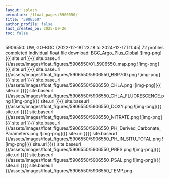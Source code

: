 ```yaml
---
layout: splash
permalink: /float_pages/5906550/
title: "5906550"
author_profile: false
last_created_on: 2025-09-26
toc: false
---
```

 
5906550: UW, GO-BGC (2022-12-18T23:18 to 2024-12-17T11:45)
72 profiles completed
Individual float file download: [BGC_Argo_Plus_Global](https://ftp.soest.hawaii.edu/bgc_argo_plus/Individual_Floats/outliers_removed/5906550_Sprof_processed.nc)
![img-png]({{ site.url }}{{ site.baseurl }}/assets/images/float_figures/5906550/01_5906550_map.png
![img-png]({{ site.url }}{{ site.baseurl }}/assets/images/float_figures/5906550/5906550_BBP700.png
![img-png]({{ site.url }}{{ site.baseurl }}/assets/images/float_figures/5906550/5906550_CHLA.png
![img-png]({{ site.url }}{{ site.baseurl }}/assets/images/float_figures/5906550/5906550_CHLA_FLUORESCENCE.png
![img-png]({{ site.url }}{{ site.baseurl }}/assets/images/float_figures/5906550/5906550_DOXY.png
![img-png]({{ site.url }}{{ site.baseurl }}/assets/images/float_figures/5906550/5906550_NITRATE.png
![img-png]({{ site.url }}{{ site.baseurl }}/assets/images/float_figures/5906550/5906550_PH_Derived_Carbonate_Parameters.png
![img-png]({{ site.url }}{{ site.baseurl }}/assets/images/float_figures/5906550/5906550_PH_IN_SITU_TOTAL.png
![img-png]({{ site.url }}{{ site.baseurl }}/assets/images/float_figures/5906550/5906550_PRES.png
![img-png]({{ site.url }}{{ site.baseurl }}/assets/images/float_figures/5906550/5906550_PSAL.png
![img-png]({{ site.url }}{{ site.baseurl }}/assets/images/float_figures/5906550/5906550_TEMP.png
